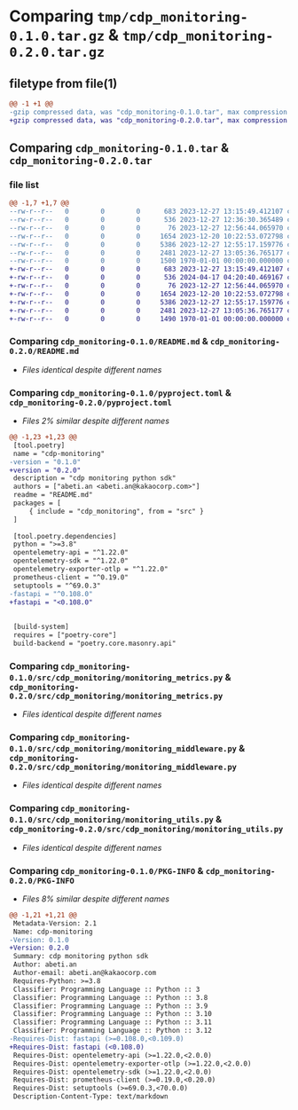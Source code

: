 # Comparing `tmp/cdp_monitoring-0.1.0.tar.gz` & `tmp/cdp_monitoring-0.2.0.tar.gz`

## filetype from file(1)

```diff
@@ -1 +1 @@
-gzip compressed data, was "cdp_monitoring-0.1.0.tar", max compression
+gzip compressed data, was "cdp_monitoring-0.2.0.tar", max compression
```

## Comparing `cdp_monitoring-0.1.0.tar` & `cdp_monitoring-0.2.0.tar`

### file list

```diff
@@ -1,7 +1,7 @@
--rw-r--r--   0        0        0      683 2023-12-27 13:15:49.412107 cdp_monitoring-0.1.0/README.md
--rw-r--r--   0        0        0      536 2023-12-27 12:36:30.365489 cdp_monitoring-0.1.0/pyproject.toml
--rw-r--r--   0        0        0       76 2023-12-27 12:56:44.065970 cdp_monitoring-0.1.0/src/cdp_monitoring/__init__.py
--rw-r--r--   0        0        0     1654 2023-12-20 10:22:53.072798 cdp_monitoring-0.1.0/src/cdp_monitoring/monitoring_metrics.py
--rw-r--r--   0        0        0     5386 2023-12-27 12:55:17.159776 cdp_monitoring-0.1.0/src/cdp_monitoring/monitoring_middleware.py
--rw-r--r--   0        0        0     2481 2023-12-27 13:05:36.765177 cdp_monitoring-0.1.0/src/cdp_monitoring/monitoring_utils.py
--rw-r--r--   0        0        0     1500 1970-01-01 00:00:00.000000 cdp_monitoring-0.1.0/PKG-INFO
+-rw-r--r--   0        0        0      683 2023-12-27 13:15:49.412107 cdp_monitoring-0.2.0/README.md
+-rw-r--r--   0        0        0      536 2024-04-17 04:20:40.469167 cdp_monitoring-0.2.0/pyproject.toml
+-rw-r--r--   0        0        0       76 2023-12-27 12:56:44.065970 cdp_monitoring-0.2.0/src/cdp_monitoring/__init__.py
+-rw-r--r--   0        0        0     1654 2023-12-20 10:22:53.072798 cdp_monitoring-0.2.0/src/cdp_monitoring/monitoring_metrics.py
+-rw-r--r--   0        0        0     5386 2023-12-27 12:55:17.159776 cdp_monitoring-0.2.0/src/cdp_monitoring/monitoring_middleware.py
+-rw-r--r--   0        0        0     2481 2023-12-27 13:05:36.765177 cdp_monitoring-0.2.0/src/cdp_monitoring/monitoring_utils.py
+-rw-r--r--   0        0        0     1490 1970-01-01 00:00:00.000000 cdp_monitoring-0.2.0/PKG-INFO
```

### Comparing `cdp_monitoring-0.1.0/README.md` & `cdp_monitoring-0.2.0/README.md`

 * *Files identical despite different names*

### Comparing `cdp_monitoring-0.1.0/pyproject.toml` & `cdp_monitoring-0.2.0/pyproject.toml`

 * *Files 2% similar despite different names*

```diff
@@ -1,23 +1,23 @@
 [tool.poetry]
 name = "cdp-monitoring"
-version = "0.1.0"
+version = "0.2.0"
 description = "cdp monitoring python sdk"
 authors = ["abeti.an <abeti.an@kakaocorp.com>"]
 readme = "README.md"
 packages = [
     { include = "cdp_monitoring", from = "src" }
 ]
 
 [tool.poetry.dependencies]
 python = ">=3.8"
 opentelemetry-api = "^1.22.0"
 opentelemetry-sdk = "^1.22.0"
 opentelemetry-exporter-otlp = "^1.22.0"
 prometheus-client = "^0.19.0"
 setuptools = "^69.0.3"
-fastapi = "^0.108.0"
+fastapi = "<0.108.0"
 
 
 [build-system]
 requires = ["poetry-core"]
 build-backend = "poetry.core.masonry.api"
```

### Comparing `cdp_monitoring-0.1.0/src/cdp_monitoring/monitoring_metrics.py` & `cdp_monitoring-0.2.0/src/cdp_monitoring/monitoring_metrics.py`

 * *Files identical despite different names*

### Comparing `cdp_monitoring-0.1.0/src/cdp_monitoring/monitoring_middleware.py` & `cdp_monitoring-0.2.0/src/cdp_monitoring/monitoring_middleware.py`

 * *Files identical despite different names*

### Comparing `cdp_monitoring-0.1.0/src/cdp_monitoring/monitoring_utils.py` & `cdp_monitoring-0.2.0/src/cdp_monitoring/monitoring_utils.py`

 * *Files identical despite different names*

### Comparing `cdp_monitoring-0.1.0/PKG-INFO` & `cdp_monitoring-0.2.0/PKG-INFO`

 * *Files 8% similar despite different names*

```diff
@@ -1,21 +1,21 @@
 Metadata-Version: 2.1
 Name: cdp-monitoring
-Version: 0.1.0
+Version: 0.2.0
 Summary: cdp monitoring python sdk
 Author: abeti.an
 Author-email: abeti.an@kakaocorp.com
 Requires-Python: >=3.8
 Classifier: Programming Language :: Python :: 3
 Classifier: Programming Language :: Python :: 3.8
 Classifier: Programming Language :: Python :: 3.9
 Classifier: Programming Language :: Python :: 3.10
 Classifier: Programming Language :: Python :: 3.11
 Classifier: Programming Language :: Python :: 3.12
-Requires-Dist: fastapi (>=0.108.0,<0.109.0)
+Requires-Dist: fastapi (<0.108.0)
 Requires-Dist: opentelemetry-api (>=1.22.0,<2.0.0)
 Requires-Dist: opentelemetry-exporter-otlp (>=1.22.0,<2.0.0)
 Requires-Dist: opentelemetry-sdk (>=1.22.0,<2.0.0)
 Requires-Dist: prometheus-client (>=0.19.0,<0.20.0)
 Requires-Dist: setuptools (>=69.0.3,<70.0.0)
 Description-Content-Type: text/markdown
```

